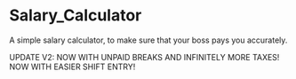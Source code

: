 # Salary_Calculator
A simple salary calculator, to make sure that your boss pays you accurately.

UPDATE V2: NOW WITH UNPAID BREAKS AND INFINITELY MORE TAXES! NOW WITH EASIER SHIFT ENTRY!
